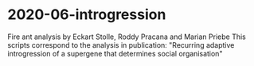 # 2020-06-introgression
Fire ant analysis by Eckart Stolle, Roddy Pracana and Marian Priebe
This scripts correspond to the analysis in  publication: "Recurring adaptive introgression of a supergene that determines social organisation"

